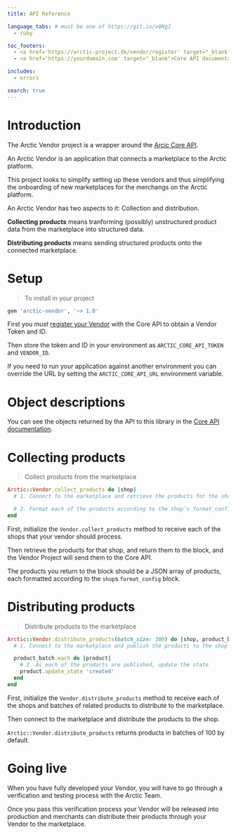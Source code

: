 ```yaml
---
title: API Reference

language_tabs: # must be one of https://git.io/vQNgJ
  - ruby

toc_footers:
  - <a href='https://arctic-project.dk/vendor/register' target="_blank">Register a Vendor</a>
  - <a href='https://yourdomain.com' target="_blank">Core API documentation</a>

includes:
  - errors

search: true
---
```


# Introduction

The Arctic Vendor project is a wrapper around the [Arcic Core API](https://yourdomain.com).

An Arctic Vendor is an application that connects a marketplace to the Arctic platform.

This project looks to simplify setting up these vendors and thus simplifying the onboarding of new marketplaces for the merchangs on the Arctic platform.

An Arctic Vendor has two aspects to it: Collection and distribution.

**Collecting products** means tranforming (possibly) unstructured product data
from the marketplace into structured data.

**Distributing products** means sending structured products onto the connected
marketplace.

# Setup

> To install in your project

```ruby
gem 'arctic-vendor', '~> 1.0'
```

First you must [register your Vendor](https://arctic-project.dk/vendor/register)
with the Core API to obtain a Vendor Token and ID.

Then store the token and ID in your environment as `ARCTIC_CORE_API_TOKEN` and `VENDOR_ID`.

If you need to run your application against another environment you can override
the URL by setting the `ARCTIC_CORE_API_URL` environment variable.

# Object descriptions

You can see the objects returned by the API to this library in the [Core API documentation](https://yourdomain.com).

# Collecting products

> Collect products from the marketplace

```ruby
Arctic::Vendor.collect_products do |shop|
  # 1. Connect to the marketplace and retrieve the products for the shop

  # 2. Format each of the products according to the shop's format_config
end
```

First, initialize the `Vendor.collect_products` method to receive each of the
shops that your vendor should process.

Then retrieve the products for that shop, and return them to the block, and the
Vendor Project will send them to the Core API.

The products you return to the block should be a JSON array of products, each
formatted according to the `shop`s `format_config` block.

# Distributing products

> Distribute products to the marketplace

```ruby
Arctic::Vendor.distribute_products(batch_size: 300) do |shop, product_batch|
  # 1. Connect to the marketplace and publish the products to the shop

  product_batch.each do |product|
    # 2. As each of the products are published, update the state
    product.update_state 'created'
  end
end
```

First, initialize the `Vendor.distribute_products` method to receive each of the
shops and batches of related products to distribute to the marketplace.

Then connect to the marketplace and distribute the products to the shop.

<aside class="notice">
<code>Arctic::Vendor.distribute_products</code> returns products in batches of 100 by default.
</aside>

# Going live

When you have fully developed your Vendor, you will have to go through a
verification and testing process with the Arctic Team.

Once you pass this verification process your Vendor will be released into
production and merchants can distribute their products through your Vendor to
the marketplace.
